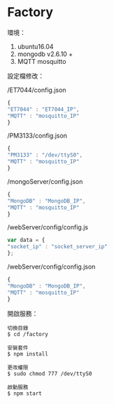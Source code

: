 # Factory

環境：

1. ubuntu16.04
2. mongodb v2.6.10 +
3. MQTT mosquitto

設定檔修改：

/ET7044/config.json

```js
{
"ET7044" : "ET7044_IP",
"MQTT" : "mosquitto_IP"
}
```

/PM3133/config.json

```js
{
"PM3133" : "/dev/ttyS0",
"MQTT" : "mosquitto_IP"
}
```

/mongoServer/config.json

```js
{
"MongoDB" : "MongoDB_IP",
"MQTT" : "mosquitto_IP"
}
```

/webServer/config/config.js

```js
var data = {
"socket_ip" : "socket_server_ip"
};
```

/webServer/config/config.json

```js
{
"MongoDB" : "MongoDB_IP",
"MQTT" : "mosquitto_IP"
}
```

開啟服務：

```
切換目錄
$ cd /factory

安裝套件
$ npm install

更改權限
$ sudo chmod 777 /dev/ttyS0

啟動服務
$ npm start
```

